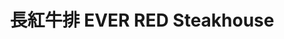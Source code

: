 ---
title: "長紅牛排 EVER RED Steakhouse"
description: "長紅牛排 EVER RED Steakhouse"
layout: shop
keywords:
  - 美食競賽
  - 台灣美食
  - 美食精選
datePublished: "2025-06-30"
dateModified: "2025-07-05"
city: "高雄市"
district: "左營區"
address: "高雄市左營區裕誠路南屏路"
phone: "0916077225"
geo: "22.666113865045887, 120.30003453773072"
google_map: "https://maps.app.goo.gl/Awk9bB9Loxb2y7pb6"
footinder: "https://footinder.com.tw/%E9%AB%98%E9%9B%84%E5%B8%82%E5%B7%A6%E7%87%9F%E5%8D%80/362073/"
official: "https://www.facebook.com/EverRedSteakhouse"
award:
  - name: "夜市王"
    year: "2024"
    entries:
      - nightMarket: "瑞豐夜市"
        food_type: "牛肉"
        rank: "第五名"

---